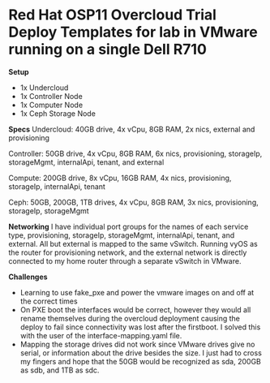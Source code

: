 # Red Hat OSP11 Overcloud Trial Deploy Templates for lab in VMware running on a single Dell R710

**Setup**
* 1x Undercloud
* 1x Controller Node
* 1x Computer Node
* 1x Ceph Storage Node

**Specs**
Undercloud: 40GB drive, 4x vCpu, 8GB RAM, 2x nics, external and provisioning

Controller: 50GB drive, 4x vCpu, 8GB RAM, 6x nics, provisioning, storageIp, storageMgmt, internalApi, tenant, and external

Compute: 200GB drive, 8x vCpu, 16GB RAM, 4x nics, provisioning, storageIp, internalApi, tenant

Ceph: 50GB, 200GB, 1TB drives, 4x vCpu, 8GB RAM, 3x nics, provisioning, storageIp, storageMgmt

**Networking**
I have individual port groups for the names of each service type, provisioning, storageIp, storageMgmt, internalApi, tenant, and external. All but external is mapped to the same vSwitch. Running vyOS as the router for provisioning network, and the external network is directly connected to my home router through a separate vSwitch in VMware.

**Challenges**
* Learning to use fake_pxe and power the vmware images on and off at the correct times
* On PXE boot the interfaces would be correct, however they would all rename themselves during the overcloud deployment causing the deploy to fail since connectivity was lost after the firstboot. I solved this with the user of the interface-mapping.yaml file.
* Mapping the storage drives did not work since VMware drives give no serial, or information about the drive besides the size. I just had to cross my fingers and hope that the 50GB would be recognized as sda, 200GB as sdb, and 1TB as sdc.

